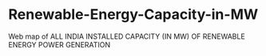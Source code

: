 # Renewable-Energy-Capacity-in-MW
Web map of ALL INDIA INSTALLED CAPACITY (IN MW) OF RENEWABLE ENERGY POWER GENERATION
